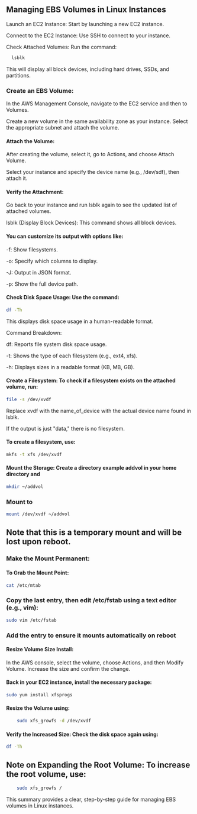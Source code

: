 ## Managing EBS Volumes in Linux Instances

Launch an EC2 Instance: Start by launching a new EC2 instance.

Connect to the EC2 Instance: Use SSH to connect to your instance.

Check Attached Volumes: Run the command:

```bash
  lsblk
```

This will display all block devices, including hard drives, SSDs, and partitions.

### Create an EBS Volume:

In the AWS Management Console, navigate to the EC2 service and then to Volumes.

Create a new volume in the same availability zone as your instance. Select the appropriate subnet and attach the volume.

#### Attach the Volume:

After creating the volume, select it, go to Actions, and choose Attach Volume.

Select your instance and specify the device name (e.g., /dev/sdf), then attach it.

#### Verify the Attachment: 

Go back to your instance and run lsblk again to see the updated list of attached volumes.

lsblk (Display Block Devices): This command shows all block devices. 

#### You can customize its output with options like:

-f: Show filesystems.

-o: Specify which columns to display.

-J: Output in JSON format.

-p: Show the full device path.

#### Check Disk Space Usage: Use the command:

```bash
df -Th
```
This displays disk space usage in a human-readable format.

Command Breakdown:

df: Reports file system disk space usage.

-t: Shows the type of each filesystem (e.g., ext4, xfs).

-h: Displays sizes in a readable format (KB, MB, GB).

#### Create a Filesystem: To check if a filesystem exists on the attached volume, run:

```bash
file -s /dev/xvdf
```
Replace xvdf with the name_of_device with the actual device name found in lsblk. 

If the output is just "data," there is no filesystem.

#### To create a filesystem, use:

```bash
mkfs -t xfs /dev/xvdf
```
#### Mount the Storage: Create a directory example addvol in your home directory and 

```bash
mkdir ~/addvol
```
### Mount to 
```bash
mount /dev/xvdf ~/addvol
```

## Note that this is a temporary mount and will be lost upon reboot.

### Make the Mount Permanent:

#### To Grab the Mount Point:

```bash
cat /etc/mtab
```
### Copy the last entry, then edit /etc/fstab using a text editor (e.g., vim):

```bash
sudo vim /etc/fstab
```
### Add the entry to ensure it mounts automatically on reboot

#### Resize Volume Size Install:

In the AWS console, select the volume, choose Actions, and then Modify Volume. Increase the size and confirm the change.

#### Back in your EC2 instance, install the necessary package:

```bash
sudo yum install xfsprogs
```
#### Resize the Volume using:

```bash
    sudo xfs_growfs -d /dev/xvdf
```
#### Verify the Increased Size: Check the disk space again using:

```bash
df -Th
```
## Note on Expanding the Root Volume: To increase the root volume, use:

```bash
    sudo xfs_growfs /
```
This summary provides a clear, step-by-step guide for managing EBS volumes in Linux instances.
